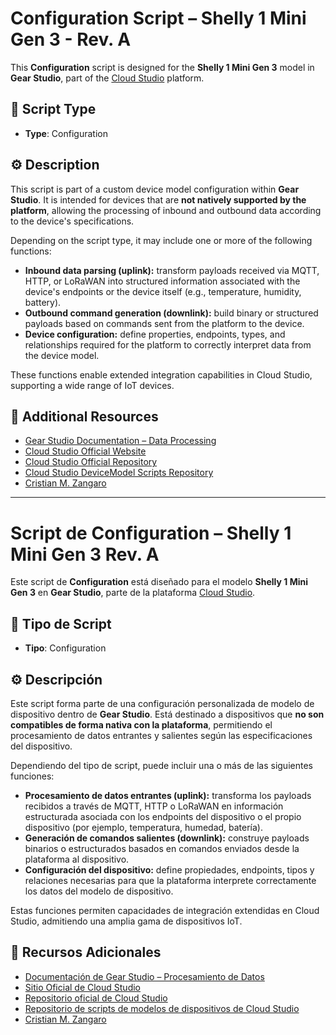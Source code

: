 
# Configuration Script – Shelly 1 Mini Gen 3 - Rev. A

This **Configuration** script is designed for the **Shelly 1 Mini Gen 3** model in **Gear Studio**, part of the [Cloud Studio](https://www.cloud.studio/) platform.

## 🧩 Script Type

- **Type**: Configuration

## ⚙️ Description

This script is part of a custom device model configuration within **Gear Studio**. It is intended for devices that are **not natively supported by the platform**, allowing the processing of inbound and outbound data according to the device's specifications.

Depending on the script type, it may include one or more of the following functions:

- **Inbound data parsing (uplink):** transform payloads received via MQTT, HTTP, or LoRaWAN into structured information associated with the device's endpoints or the device itself (e.g., temperature, humidity, battery).
- **Outbound command generation (downlink):** build binary or structured payloads based on commands sent from the platform to the device.
- **Device configuration:** define properties, endpoints, types, and relationships required for the platform to correctly interpret data from the device model.

These functions enable extended integration capabilities in Cloud Studio, supporting a wide range of IoT devices.

## 🔗 Additional Resources

- [Gear Studio Documentation – Data Processing](https://wiki.cloud.studio/es/page/200)
- [Cloud Studio Official Website](https://www.cloud.studio/)
- [Cloud Studio Official Repository](https://github.com/CloudStudioIoT)
- [Cloud Studio DeviceModel Scripts Repository](https://github.com/CloudStudio-DeviceModels-Scripts)
- [Cristian M. Zangaro](https://github.com/DarkSylver)

---

# Script de Configuration – Shelly 1 Mini Gen 3 Rev. A

Este script de **Configuration** está diseñado para el modelo **Shelly 1 Mini Gen 3** en **Gear Studio**, parte de la plataforma [Cloud Studio](https://www.cloud.studio/).

## 🧩 Tipo de Script

- **Tipo**: Configuration

## ⚙️ Descripción

Este script forma parte de una configuración personalizada de modelo de dispositivo dentro de **Gear Studio**. Está destinado a dispositivos que **no son compatibles de forma nativa con la plataforma**, permitiendo el procesamiento de datos entrantes y salientes según las especificaciones del dispositivo.

Dependiendo del tipo de script, puede incluir una o más de las siguientes funciones:

- **Procesamiento de datos entrantes (uplink):** transforma los payloads recibidos a través de MQTT, HTTP o LoRaWAN en información estructurada asociada con los endpoints del dispositivo o el propio dispositivo (por ejemplo, temperatura, humedad, batería).
- **Generación de comandos salientes (downlink):** construye payloads binarios o estructurados basados en comandos enviados desde la plataforma al dispositivo.
- **Configuración del dispositivo:** define propiedades, endpoints, tipos y relaciones necesarias para que la plataforma interprete correctamente los datos del modelo de dispositivo.

Estas funciones permiten capacidades de integración extendidas en Cloud Studio, admitiendo una amplia gama de dispositivos IoT.

## 🔗 Recursos Adicionales

- [Documentación de Gear Studio – Procesamiento de Datos](https://wiki.cloud.studio/es/page/200)
- [Sitio Oficial de Cloud Studio](https://www.cloud.studio/)
- [Repositorio oficial de Cloud Studio](https://github.com/CloudStudioIoT)
- [Repositorio de scripts de modelos de dispositivos de Cloud Studio](https://github.com/CloudStudio-DeviceModels-Scripts)
- [Cristian M. Zangaro](https://github.com/DarkSylver)
